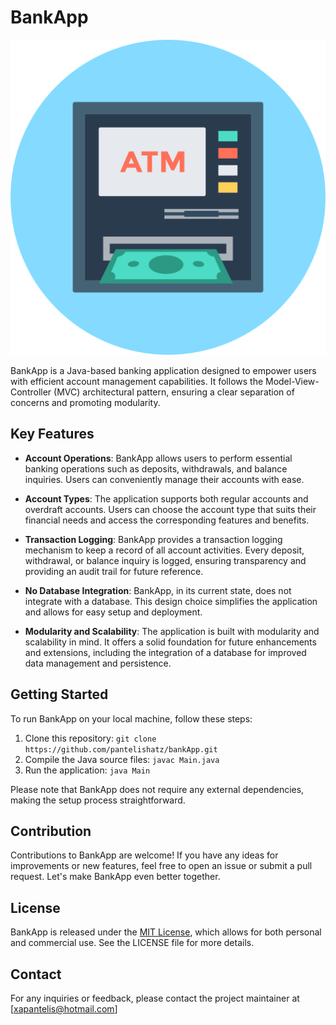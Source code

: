 # BankApp

![ATM Icon](image.png)

BankApp is a Java-based banking application designed to empower users with efficient account management capabilities. It follows the Model-View-Controller (MVC) architectural pattern, ensuring a clear separation of concerns and promoting modularity.

## Key Features

- **Account Operations**: BankApp allows users to perform essential banking operations such as deposits, withdrawals, and balance inquiries. Users can conveniently manage their accounts with ease.

- **Account Types**: The application supports both regular accounts and overdraft accounts. Users can choose the account type that suits their financial needs and access the corresponding features and benefits.

- **Transaction Logging**: BankApp provides a transaction logging mechanism to keep a record of all account activities. Every deposit, withdrawal, or balance inquiry is logged, ensuring transparency and providing an audit trail for future reference.

- **No Database Integration**: BankApp, in its current state, does not integrate with a database. This design choice simplifies the application and allows for easy setup and deployment.

- **Modularity and Scalability**: The application is built with modularity and scalability in mind. It offers a solid foundation for future enhancements and extensions, including the integration of a database for improved data management and persistence.

## Getting Started

To run BankApp on your local machine, follow these steps:

1. Clone this repository: `git clone https://github.com/pantelishatz/bankApp.git`
2. Compile the Java source files: `javac Main.java`
3. Run the application: `java Main`

Please note that BankApp does not require any external dependencies, making the setup process straightforward.

## Contribution

Contributions to BankApp are welcome! If you have any ideas for improvements or new features, feel free to open an issue or submit a pull request. Let's make BankApp even better together.

## License

BankApp is released under the [MIT License](LICENSE), which allows for both personal and commercial use. See the LICENSE file for more details.

## Contact

For any inquiries or feedback, please contact the project maintainer at [xapantelis@hotmail.com]
